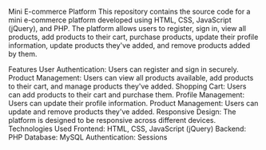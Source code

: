 Mini E-commerce Platform
This repository contains the source code for a mini e-commerce platform developed using HTML, CSS, JavaScript (jQuery), and PHP. 
The platform allows users to register, sign in, view all products, add products to their cart, purchase products, update their profile information,
update products they've added, and remove products added by them.

Features
User Authentication: Users can register and sign in securely.
Product Management: Users can view all products available, add products to their cart, and manage products they've added.
Shopping Cart: Users can add products to their cart and purchase them.
Profile Management: Users can update their profile information.
Product Management: Users can update and remove products they've added.
Responsive Design: The platform is designed to be responsive across different devices.
Technologies Used
Frontend: HTML, CSS, JavaScript (jQuery)
Backend: PHP
Database: MySQL
Authentication: Sessions 







